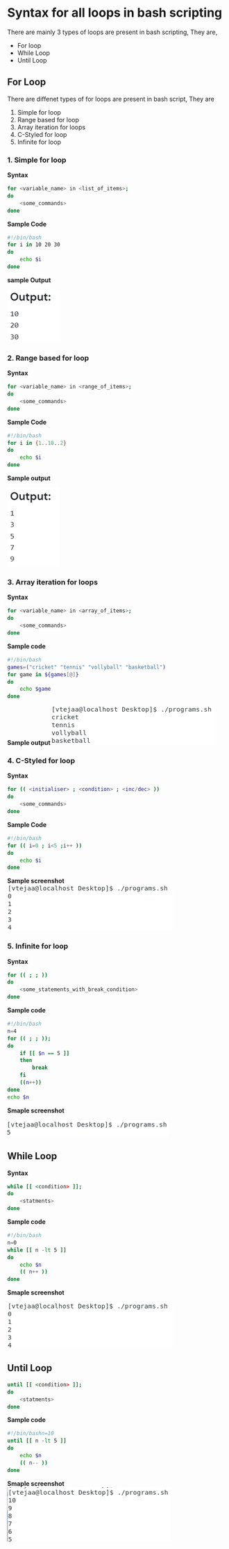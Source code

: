 # Syntax for all loops in bash scripting

There are mainly 3 types of loops are present in bash scripting, They are,

- For loop
- While Loop
- Until Loop

## For Loop

There are diffenet types of for loops are present in bash script, They are

1. Simple for loop
2. Range based for loop
3. Array iteration for loops
4. C-Styled for loop
5. Infinite for loop

### 1. Simple for loop

**Syntax**

```bash
for <variable_name> in <list_of_items>;
do
    <some_commands>
done
```

**Sample Code**

```bash
#!/bin/bash
for i in 10 20 30
do
    echo $i
done
```

**sample Output**

![alt text](/images/Activity6/simpe_op.png)

### 2. Range based for loop

**Syntax**

```bash
for <variable_name> in <range_of_items>;
do
    <some_commands>
done
```

**Sample Code**

```bash
#!/bin/bash
for i in {1..10..2}
do
    echo $i
done
```

**Sample output**

![alt text](/images/Activity6/range_op.png)

### 3. Array iteration for loops

**Syntax**

```bash
for <variable_name> in <array_of_items>;
do
    <some_commands>
done
```

**Sample code**

```bash
#!/bin/bash
games=("cricket" "tennis" "vollyball" "basketball")
for game in ${games[@]}
do
    echo $game
done
```

**Sample output**
![alt text](/images/Activity6/array_op.png)

### 4. C-Styled for loop

**Syntax**

```bash
for (( <initialiser> ; <condition> ; <inc/dec> ))
do
    <some_commands>
done
```

**Sample Code**

```bash
#!/bin/bash
for (( i=0 ; i<5 ;i++ ))
do
    echo $i
done
```

**Sample screenshot**
![alt text](/images/Activity6/iterative_op.png)

### 5. Infinite for loop

**Syntax**

```bash
for (( ; ; ))
do
    <some_statements_with_break_condition>
done
```

**Sample code**

```bash
#!/bin/bash
n=4
for (( ; ; ));
do
	if [[ $n == 5 ]]
	then
		break
	fi
	((n++))
done
echo $n
```

**Smaple screenshot**

![alt text](/images/Activity6/infinite_op.png)

## While Loop

**Syntax**

```bash
while [[ <condition> ]];
do
    <statments>
done
```

**Sample code**

```bash
#!/bin/bash
n=0
while [[ n -lt 5 ]]
do
	echo $n
	(( n++ ))
done
```

**Smaple screenshot**

![alt text](/images/Activity6/iterative_op.png)

## Until Loop

```bash
until [[ <condition> ]];
do
    <statments>
done
```

**Sample code**

```bash
#!/bin/bashn=10
until [[ n -lt 5 ]]
do
	echo $n
	(( n-- ))
done
```

**Smaple screenshot**
![alt text](/images/Activity6/until_loop_op.png)
